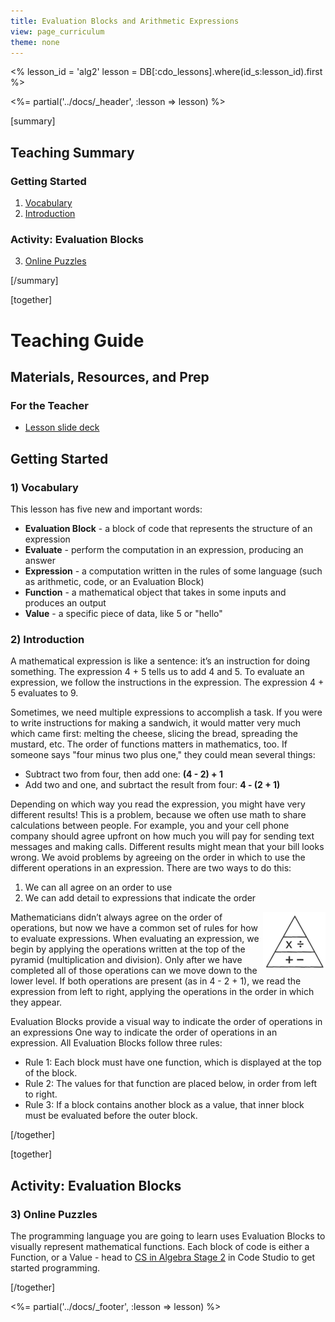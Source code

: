 ```yaml
---
title: Evaluation Blocks and Arithmetic Expressions
view: page_curriculum
theme: none
---
```


<%
lesson_id = 'alg2'
lesson = DB[:cdo_lessons].where(id_s:lesson_id).first
%>

<%= partial('../docs/_header', :lesson => lesson) %>

[summary]

## Teaching Summary
### **Getting Started**
 
1) [Vocabulary](#Vocab)<br/>
2) [Introduction](#GetStarted)  

### **Activity: Evaluation Blocks**  

3) [Online Puzzles](#Activity1)

[/summary]

[together]

# Teaching Guide

## Materials, Resources, and Prep

### For the Teacher
- [Lesson slide deck](https://docs.google.com/a/code.org/presentation/d/1_0OPjfAQUfp0NIOHOnHqIegnw96trR-GUT1qg-rpcjw/)

## Getting Started


### <a name="Vocab"></a> 1) Vocabulary
This lesson has five new and important words:<br/>

- **Evaluation Block** - a block of code that represents the structure of an expression
- **Evaluate** - perform the computation in an expression, producing an answer
- **Expression** - a computation written in the rules of some language (such as arithmetic, code, or an Evaluation Block)
- **Function** - a mathematical object that takes in some inputs and produces an output
- **Value** - a specific piece of data, like 5 or "hello"

### <a name="GetStarted"></a> 2) Introduction

A mathematical expression is like a sentence: it’s an instruction for doing something. The expression 4 + 5 tells us to add 4 and 5. To evaluate an expression, we follow the instructions in the expression. The expression 4 + 5 evaluates to 9.

Sometimes, we need multiple expressions to accomplish a task. If you were to write instructions for making a sandwich, it would matter very much which came first: melting the cheese, slicing the bread, spreading the mustard, etc. The order of functions matters in mathematics, too. If someone says "four minus two plus one," they could mean several things:

- Subtract two from four, then add one: **(4 - 2) + 1**
- Add two and one, and subrtact the result from four: **4 - (2 + 1)**

Depending on which way you read the expression, you might have very different results! This is a problem, because we often use math to share calculations between people. For example, you and your cell phone company should agree upfront on how much you will pay for sending text messages and making calls. Different results might mean that your bill looks wrong. We avoid problems by agreeing on the order in which to use the different operations in an expression. There are two ways to do this:

1. We can all agree on an order to use
2. We can add detail to expressions that indicate the order

<img src="pyramid.png" style="float: right" />

Mathematicians didn’t always agree on the order of operations, but now we have a common set of rules for how to evaluate expressions. When evaluating an expression, we begin by applying the operations written at the top of the pyramid (multiplication and division). Only after we have completed all of those operations can we move down to the lower level. If both operations are present (as in 4 - 2 + 1), we read the expression from left to right, applying the operations in the order in which they appear.

Evaluation Blocks provide a visual way to indicate the order of operations in an expressions
One way to indicate the order of operations in an expression. All Evaluation Blocks follow three rules: 

- Rule 1: Each block must have one function, which is displayed at the top of the block.
- Rule 2: The values for that function are placed below, in order from left to right.
- Rule 3: If a block contains another block as a value, that inner block must be evaluated before the outer block.

[/together]

[together]

## Activity: Evaluation Blocks
### <a name="Activity1"></a> 3) Online Puzzles

The programming language you are going to learn uses Evaluation Blocks to visually represent mathematical functions. Each block of code is either a Function, or a Value - head to [CS in Algebra Stage 2](http://studio.code.org/s/algebra/stage/2/puzzle/1) in Code Studio to get started programming.

[/together]

<%= partial('../docs/_footer', :lesson => lesson) %>